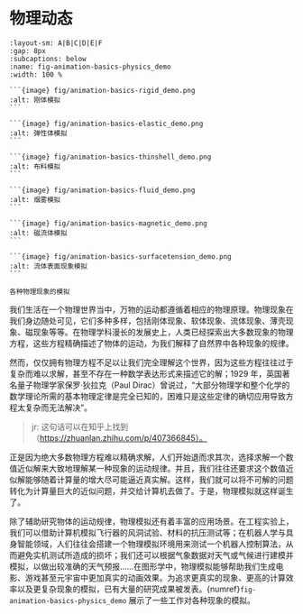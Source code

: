 # 物理动态

````{subfigure} AB|CD|EF
:layout-sm: A|B|C|D|E|F
:gap: 8px
:subcaptions: below
:name: fig-animation-basics-physics_demo
:width: 100 %

```{image} fig/animation-basics-rigid_demo.png
:alt: 刚体模拟
```

```{image} fig/animation-basics-elastic_demo.png
:alt: 弹性体模拟
```

```{image} fig/animation-basics-thinshell_demo.png
:alt: 布料模拟
```

```{image} fig/animation-basics-fluid_demo.png
:alt: 烟雾模拟
```

```{image} fig/animation-basics-magnetic_demo.png
:alt: 磁流体模拟
```

```{image} fig/animation-basics-surfacetension_demo.png
:alt: 流体表面现象模拟
```

各种物理现象的模拟
````

我们生活在一个物理世界当中，万物的运动都遵循着相应的物理原理。物理现象在我们身边随处可见，它们多种多样，包括刚体现象、软体现象、流体现象、薄壳现象、磁现象等等。在物理学科漫长的发展史上，人类已经探索出大多数现象的物理方程，这些方程精确描述了物体的运动，为我们解释了自然界中各种现象的规律。

然而，仅仅拥有物理方程不足以让我们完全理解这个世界，因为这些方程往往过于复杂而难以求解，甚至不存在一种数学表达形式来描述它的解；1929 年，英国著名量子物理学家保罗·狄拉克（Paul Dirac）曾说过，“大部分物理学和整个化学的数学理论所需的基本物理定律是完全已知的，困难只是这些定律的确切应用导致方程太复杂而无法解决”。

> jr: 这句话可以在知乎上找到（https://zhuanlan.zhihu.com/p/407366845）。

正是因为绝大多数物理方程难以精确求解，人们开始退而求其次，选择求解一个数值近似解来大致地理解某一种现象的运动规律。并且，我们往往还要求这个数值近似解能够随着计算量的增大尽可能逼近真实解。这样，我们就可以将不可解的问题转化为计算量巨大的近似问题，并交给计算机去做了。于是，物理模拟就这样诞生了。

除了辅助研究物体的运动规律，物理模拟还有着丰富的应用场景。在工程实验上，我们可以借助计算机模拟飞行器的风洞试验、材料的抗压测试等；在机器人学与具身智能领域，人们往往会搭建一个物理模拟环境用来测试一个机器人控制算法，从而避免实机测试所造成的损坏；我们还可以根据气象数据对天气或气候进行建模并模拟，以做出较准确的天气预报……在图形学中，物理模拟能够帮助我们生成电影、游戏甚至元宇宙中更加真实的动画效果。为追求更真实的现象、更高的计算效率以及更复杂现象的模拟，已有大量的研究成果被发表。{numref}`fig-animation-basics-physics_demo` 展示了一些工作对各种现象的模拟。